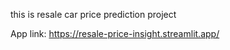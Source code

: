 this is resale car price prediction project

App link:  https://resale-price-insight.streamlit.app/
